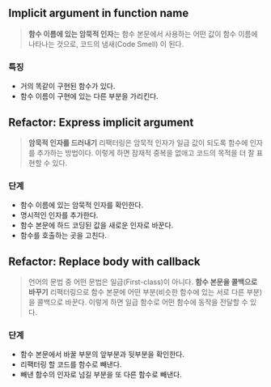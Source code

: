 ## Implicit argument in function name

> **함수 이름에 있는 암묵적 인자**는 함수 본문에서 사용하는 어떤 값이 함수 이름에 나타나는 것으로, 코드의 냄새(Code Smell) 이 된다.

### 특징

- 거의 똑같이 구현된 함수가 있다.
- 함수 이름이 구현에 있는 다른 부분을 가리킨다.

## Refactor: Express implicit argument

> **암묵적 인자를 드러내기** 리팩터링은 암묵적 인자가 일급 값이 되도록 함수에 인자를 추가하는 방법이다.
> 이렇게 하면 잠재적 중복을 없애고 코드의 목적을 더 잘 표현할 수 있다.


### 단계

- 함수 이름에 있는 암묵적 인자를 확인한다.
- 명시적인 인자를 추가한다.
- 함수 본문에 하드 코딩된 값을 새로운 인자로 바꾼다.
- 함수를 호출하는 곳을 고친다.


## Refactor: Replace body with callback

> 언어의 문법 중 어떤 문법은 일급(First-class)이 아니다.
> **함수 본문을 콜백으로 바꾸기** 리팩터링으로 함수 본문에 어떤 부분(비슷한 함수에 있는 서로 다른 부분)을 콜백으로 바꾼다.
> 이렇게 하면 일급 함수로 어떤 함수에 동작을 전달할 수 있다.


### 단계

- 함수 본문에서 바꿀 부분의 앞부분과 뒷부분을 확인한다.
- 리팩터링 할 코드를 함수로 빼낸다.
- 빼낸 함수의 인자로 넘길 부분을 또 다른 함수로 빼낸다.
